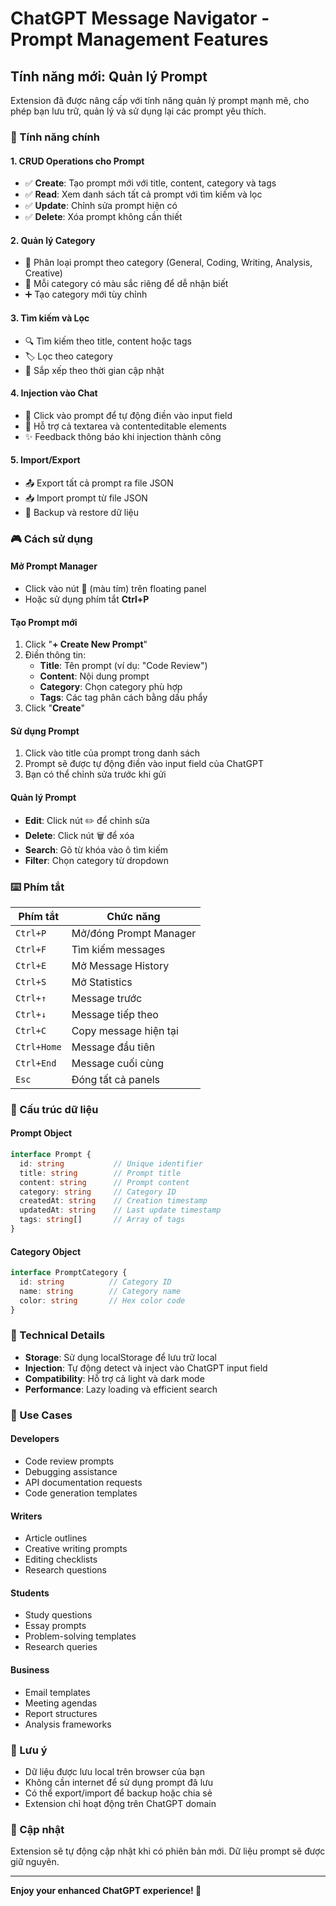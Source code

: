 # ChatGPT Message Navigator - Prompt Management Features

## Tính năng mới: Quản lý Prompt

Extension đã được nâng cấp với tính năng quản lý prompt mạnh mẽ, cho phép bạn lưu trữ, quản lý và sử dụng lại các prompt yêu thích.

### 🚀 Tính năng chính

#### 1. **CRUD Operations cho Prompt**
- ✅ **Create**: Tạo prompt mới với title, content, category và tags
- ✅ **Read**: Xem danh sách tất cả prompt với tìm kiếm và lọc
- ✅ **Update**: Chỉnh sửa prompt hiện có
- ✅ **Delete**: Xóa prompt không cần thiết

#### 2. **Quản lý Category**
- 📁 Phân loại prompt theo category (General, Coding, Writing, Analysis, Creative)
- 🎨 Mỗi category có màu sắc riêng để dễ nhận biết
- ➕ Tạo category mới tùy chỉnh

#### 3. **Tìm kiếm và Lọc**
- 🔍 Tìm kiếm theo title, content hoặc tags
- 🏷️ Lọc theo category
- 📅 Sắp xếp theo thời gian cập nhật

#### 4. **Injection vào Chat**
- 💉 Click vào prompt để tự động điền vào input field
- 🎯 Hỗ trợ cả textarea và contenteditable elements
- ✨ Feedback thông báo khi injection thành công

#### 5. **Import/Export**
- 📤 Export tất cả prompt ra file JSON
- 📥 Import prompt từ file JSON
- 🔄 Backup và restore dữ liệu

### 🎮 Cách sử dụng

#### **Mở Prompt Manager**
- Click vào nút **📝** (màu tím) trên floating panel
- Hoặc sử dụng phím tắt **Ctrl+P**

#### **Tạo Prompt mới**
1. Click "**+ Create New Prompt**"
2. Điền thông tin:
   - **Title**: Tên prompt (ví dụ: "Code Review")
   - **Content**: Nội dung prompt
   - **Category**: Chọn category phù hợp
   - **Tags**: Các tag phân cách bằng dấu phẩy
3. Click "**Create**"

#### **Sử dụng Prompt**
1. Click vào title của prompt trong danh sách
2. Prompt sẽ được tự động điền vào input field của ChatGPT
3. Bạn có thể chỉnh sửa trước khi gửi

#### **Quản lý Prompt**
- **Edit**: Click nút ✏️ để chỉnh sửa
- **Delete**: Click nút 🗑️ để xóa
- **Search**: Gõ từ khóa vào ô tìm kiếm
- **Filter**: Chọn category từ dropdown

### ⌨️ Phím tắt

| Phím tắt | Chức năng |
|----------|-----------|
| `Ctrl+P` | Mở/đóng Prompt Manager |
| `Ctrl+F` | Tìm kiếm messages |
| `Ctrl+E` | Mở Message History |
| `Ctrl+S` | Mở Statistics |
| `Ctrl+↑` | Message trước |
| `Ctrl+↓` | Message tiếp theo |
| `Ctrl+C` | Copy message hiện tại |
| `Ctrl+Home` | Message đầu tiên |
| `Ctrl+End` | Message cuối cùng |
| `Esc` | Đóng tất cả panels |

### 📁 Cấu trúc dữ liệu

#### Prompt Object
```typescript
interface Prompt {
  id: string           // Unique identifier
  title: string        // Prompt title
  content: string      // Prompt content
  category: string     // Category ID
  createdAt: string    // Creation timestamp
  updatedAt: string    // Last update timestamp
  tags: string[]       // Array of tags
}
```

#### Category Object
```typescript
interface PromptCategory {
  id: string          // Category ID
  name: string        // Category name
  color: string       // Hex color code
}
```

### 🔧 Technical Details

- **Storage**: Sử dụng localStorage để lưu trữ local
- **Injection**: Tự động detect và inject vào ChatGPT input field
- **Compatibility**: Hỗ trợ cả light và dark mode
- **Performance**: Lazy loading và efficient search

### 🎯 Use Cases

#### **Developers**
- Code review prompts
- Debugging assistance
- API documentation requests
- Code generation templates

#### **Writers**
- Article outlines
- Creative writing prompts
- Editing checklists
- Research questions

#### **Students**
- Study questions
- Essay prompts
- Problem-solving templates
- Research queries

#### **Business**
- Email templates
- Meeting agendas
- Report structures
- Analysis frameworks

### 🚨 Lưu ý

- Dữ liệu được lưu local trên browser của bạn
- Không cần internet để sử dụng prompt đã lưu
- Có thể export/import để backup hoặc chia sẻ
- Extension chỉ hoạt động trên ChatGPT domain

### 🔄 Cập nhật

Extension sẽ tự động cập nhật khi có phiên bản mới. Dữ liệu prompt sẽ được giữ nguyên.

---

**Enjoy your enhanced ChatGPT experience! 🎉**
